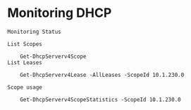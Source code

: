 # Monitoring DHCP

    Monitoring Status

    List Scopes

        Get-DhcpServerv4Scope
    List Leases

        Get-DhcpServerv4Lease -AllLeases -ScopeId 10.1.230.0

    Scope usage

        Get-DhcpServerv4ScopeStatistics -ScopeId 10.1.230.0